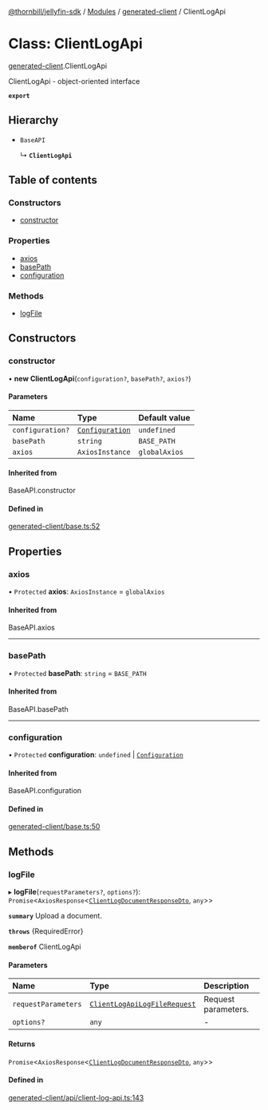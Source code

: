 [@thornbill/jellyfin-sdk](../README.md) / [Modules](../modules.md) / [generated-client](../modules/generated_client.md) / ClientLogApi

# Class: ClientLogApi

[generated-client](../modules/generated_client.md).ClientLogApi

ClientLogApi - object-oriented interface

**`export`**

## Hierarchy

- `BaseAPI`

  ↳ **`ClientLogApi`**

## Table of contents

### Constructors

- [constructor](generated_client.ClientLogApi.md#constructor)

### Properties

- [axios](generated_client.ClientLogApi.md#axios)
- [basePath](generated_client.ClientLogApi.md#basepath)
- [configuration](generated_client.ClientLogApi.md#configuration)

### Methods

- [logFile](generated_client.ClientLogApi.md#logfile)

## Constructors

### constructor

• **new ClientLogApi**(`configuration?`, `basePath?`, `axios?`)

#### Parameters

| Name | Type | Default value |
| :------ | :------ | :------ |
| `configuration?` | [`Configuration`](generated_client.Configuration.md) | `undefined` |
| `basePath` | `string` | `BASE_PATH` |
| `axios` | `AxiosInstance` | `globalAxios` |

#### Inherited from

BaseAPI.constructor

#### Defined in

[generated-client/base.ts:52](https://github.com/jellyfin/jellyfin-sdk-typescript/blob/fa599ae/src/generated-client/base.ts#L52)

## Properties

### axios

• `Protected` **axios**: `AxiosInstance` = `globalAxios`

#### Inherited from

BaseAPI.axios

___

### basePath

• `Protected` **basePath**: `string` = `BASE_PATH`

#### Inherited from

BaseAPI.basePath

___

### configuration

• `Protected` **configuration**: `undefined` \| [`Configuration`](generated_client.Configuration.md)

#### Inherited from

BaseAPI.configuration

#### Defined in

[generated-client/base.ts:50](https://github.com/jellyfin/jellyfin-sdk-typescript/blob/fa599ae/src/generated-client/base.ts#L50)

## Methods

### logFile

▸ **logFile**(`requestParameters?`, `options?`): `Promise`<`AxiosResponse`<[`ClientLogDocumentResponseDto`](../interfaces/generated_client.ClientLogDocumentResponseDto.md), `any`\>\>

**`summary`** Upload a document.

**`throws`** {RequiredError}

**`memberof`** ClientLogApi

#### Parameters

| Name | Type | Description |
| :------ | :------ | :------ |
| `requestParameters` | [`ClientLogApiLogFileRequest`](../interfaces/generated_client.ClientLogApiLogFileRequest.md) | Request parameters. |
| `options?` | `any` | - |

#### Returns

`Promise`<`AxiosResponse`<[`ClientLogDocumentResponseDto`](../interfaces/generated_client.ClientLogDocumentResponseDto.md), `any`\>\>

#### Defined in

[generated-client/api/client-log-api.ts:143](https://github.com/jellyfin/jellyfin-sdk-typescript/blob/fa599ae/src/generated-client/api/client-log-api.ts#L143)

